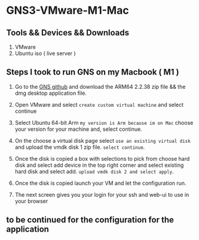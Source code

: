 # GNS3-VMware-M1-Mac

## Tools && Devices && Downloads
1. VMware 
2. Ubuntu iso ( live server )


## Steps I took to run GNS on my Macbook ( M1 )

1. Go to the [GNS github](https://github.com/GNS3/gns3-gui/releases/tag/v2.2.38) and download the ARM64 2.2.38 zip file && the dmg desktop application file.

2. Open VMware and select `create custom virtual machine` and select continue

3. Select Ubuntu 64-bit Arm `my version is Arm because im on Mac` choose your version for your machine and, select continue.

4. On the choose a virtual disk page select `use an existing virtual disk` and upload the vmdk disk 1 zip file. `select continue`.

5. Once the disk is copied a box with selections to pick from choose hard disk and select add device in the top right corner and select existing hard disk and select add. `upload vmdk disk 2 and select apply`.

6. Once the disk is copied launch your VM and let the configuration run.

7. The next screen gives you your login for your ssh and web-ui to use in your browser

## to be continued for the configuration for the application 

